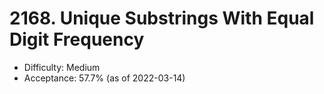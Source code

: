 # 2168. Unique Substrings With Equal Digit Frequency
- Difficulty: Medium
- Acceptance: 57.7% (as of 2022-03-14)
